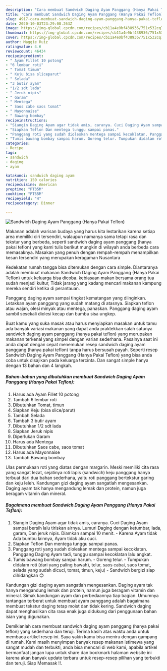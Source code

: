 ```yaml
---
description: "Cara membuat Sandwich Daging Ayam Panggang (Hanya Pakai Teflon) terupdate"
title: "Cara membuat Sandwich Daging Ayam Panggang (Hanya Pakai Teflon) terupdate"
slug: 4917-cara-membuat-sandwich-daging-ayam-panggang-hanya-pakai-teflon-terupdate
date: 2020-10-03T23:29:08.263Z
image: https://img-global.cpcdn.com/recipes/cb11a4e0bf438936/751x532cq70/sandwich-daging-ayam-panggang-hanya-pakai-teflon-foto-resep-utama.jpg
thumbnail: https://img-global.cpcdn.com/recipes/cb11a4e0bf438936/751x532cq70/sandwich-daging-ayam-panggang-hanya-pakai-teflon-foto-resep-utama.jpg
cover: https://img-global.cpcdn.com/recipes/cb11a4e0bf438936/751x532cq70/sandwich-daging-ayam-panggang-hanya-pakai-teflon-foto-resep-utama.jpg
author: Maggie Ruiz
ratingvalue: 4.6
reviewcount: 46434
recipeingredient:
- " Ayam Fillet 10 potong"
- "6 lembar roti"
- " Tomat timun"
- " Keju bisa sliceparut"
- " Selada"
- "3 butir ayam"
- "1/2 sdt lada"
- " Jeruk nipis"
- " Garam"
- " Mentega"
- " Saos cabe saos tomat"
- " Mayonnaise"
- " Bawang bombay"
recipeinstructions:
- "Siangin Daging Ayam agar tidak amis, caranya. Cuci Daging Ayam sampai bersih lalu tiriskan airnya. Lumuri Daging dengan ketumbar, lada, garam, Dan jeruk nipis. Diamkan sampai 10 menit. Karena Ayam tidak Ada bumbu lainnya, Ayam tidak aku cuci."
- "Siapkan Teflon Dan mentega tunggu sampai panas."
- "Panggang roti yang sudah dioleskan mentega sampai kecoklatan. Panggang Daging Ayam tadi, tunggu sampai kecoklatan lalu angkat."
- "Tumis bawang bombay sampai harum. Goreng telur. Tumpukan didalam roti (dari yang paling bawah), telur, saos cabai, saos tomat, selada yang sudah dicuci, tomat, timun, keju) Sandwich bergizi siap dihidangkan 😊"
categories:
- Recipe
tags:
- sandwich
- daging
- ayam

katakunci: sandwich daging ayam 
nutrition: 150 calories
recipecuisine: American
preptime: "PT35M"
cooktime: "PT55M"
recipeyield: "4"
recipecategory: Dinner

---
```



![Sandwich Daging Ayam Panggang (Hanya Pakai Teflon)](https://img-global.cpcdn.com/recipes/cb11a4e0bf438936/751x532cq70/sandwich-daging-ayam-panggang-hanya-pakai-teflon-foto-resep-utama.jpg)

Makanan adalah warisan budaya yang harus kita lestarikan karena setiap area memiliki ciri tersendiri, walaupun namanya sama tetapi rasa dan tekstur yang berbeda, seperti sandwich daging ayam panggang (hanya pakai teflon) yang kami tulis berikut mungkin di wilayah anda berbeda cara memasaknya. Masakan yang penuh dengan rempah-rempah menampilkan kesan tersendiri yang merupakan keragaman Nusantara

Kedekatan rumah tangga bisa ditemukan dengan cara simple. Diantaranya adalah membuat makanan Sandwich Daging Ayam Panggang (Hanya Pakai Teflon) untuk keluarga bisa dicoba. kebiasaan makan bersama orang tua sudah menjadi kultur, Tidak jarang yang kadang mencari makanan kampung mereka sendiri ketika di perantauan.

Panggang daging ayam sampai tingkat kematangan yang diinginkan. Letakkan ayam panggang yang sudah matang di atasnya. Siapkan teflon atau wajan, olesi minyak atau mentega, panaskan. Panggang daging ayam sambil sesekali diolesi kecap dan bumbu sisa ungkep.

Buat kamu yang suka masak atau harus menyiapkan masakan untuk tamu ada banyak variasi makanan yang dapat anda praktekkan salah satunya sandwich daging ayam panggang (hanya pakai teflon) yang merupakan makanan terkenal yang simpel dengan varian sederhana. Pasalnya saat ini anda dapat dengan cepat menemukan resep sandwich daging ayam panggang (hanya pakai teflon) tanpa harus bersusah payah.
Seperti resep Sandwich Daging Ayam Panggang (Hanya Pakai Teflon) yang bisa anda coba untuk disajikan pada keluarga tercinta. Dan sangat simple hanya dengan 13 bahan dan 4 langkah.


<!--inarticleads1-->

##### Bahan-bahan yang dibutuhkan membuat Sandwich Daging Ayam Panggang (Hanya Pakai Teflon):

1. Harus ada  Ayam Fillet 10 potong
1. Tambah 6 lembar roti
1. Dibutuhkan  Tomat, timun
1. Siapkan  Keju (bisa slice/parut)
1. Tambah  Selada
1. Tambah 3 butir ayam
1. Dibutuhkan 1/2 sdt lada
1. Siapkan  Jeruk nipis
1. Diperlukan  Garam
1. Harus ada  Mentega
1. Dibutuhkan  Saos cabe, saos tomat
1. Harus ada  Mayonnaise
1. Tambah  Bawang bombay


Ulas permukaan roti yang diatas dengan margarin. Meski memiliki cita rasa yang sangat lezat, sejatinya roti lapis (sandwich) keju panggang hanya terbuat dari dua bahan sederhana, yaitu roti panggang bertekstur garing dan keju leleh. Kandungan gizi daging ayam sangatlah mengesankan. Daging ayam tak hanya mengandung lemak dan protein, namun juga beragam vitamin dan mineral. 

<!--inarticleads2-->

##### Bagaimana membuat  Sandwich Daging Ayam Panggang (Hanya Pakai Teflon):

1. Siangin Daging Ayam agar tidak amis, caranya. Cuci Daging Ayam sampai bersih lalu tiriskan airnya. Lumuri Daging dengan ketumbar, lada, garam, Dan jeruk nipis. Diamkan sampai 10 menit. - Karena Ayam tidak Ada bumbu lainnya, Ayam tidak aku cuci.
1. Siapkan Teflon Dan mentega tunggu sampai panas.
1. Panggang roti yang sudah dioleskan mentega sampai kecoklatan. Panggang Daging Ayam tadi, tunggu sampai kecoklatan lalu angkat.
1. Tumis bawang bombay sampai harum. - Goreng telur. - Tumpukan didalam roti (dari yang paling bawah), telur, saos cabai, saos tomat, selada yang sudah dicuci, tomat, timun, keju) - Sandwich bergizi siap dihidangkan 😊


Kandungan gizi daging ayam sangatlah mengesankan. Daging ayam tak hanya mengandung lemak dan protein, namun juga beragam vitamin dan mineral. Simak kandungan ayam dan perbedaannya tiap bagian. Umumnya tantangan terberat untuk membuat ayam panggang adalah bagaimana membuat tekstur daging tetap moist dan tidak kering. Sandwich daging dapat menghasilkan cita rasa enak juga didukung dari penggunaan bahan isian yang digunakan. 

Demikianlah cara membuat sandwich daging ayam panggang (hanya pakai teflon) yang sederhana dan teruji. Terima kasih atas waktu anda untuk membaca artikel resep ini. Saya yakin kamu bisa meniru dengan gampang di rumah. Kami masih menyimpan banyak resep makanan istimewa yang sangat mudah dan terbukti, anda bisa mencari di web kami, apabila artikel bermanfaat jangan lupa untuk share dan bookmark halaman website ini karena akan banyak update terbaru untuk resep-resep pilihan yang terbukti dan teruji. Siap Memasak !!. 

